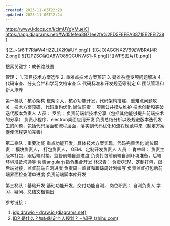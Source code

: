 ```yaml
---
created: 2023-11-03T22:29
updated: 2023-11-06T12:24
---
```

https://www.kdocs.cn/l/clmUYgVMueK1
https://app.diagrams.net/#Wd5fefea3871ee2fe%2FD5FEFEA3871EE2FE!7381
 

![[Z_~@6`F7R@W4HZZL)X2K@UY.png]]
![[GJO}AGCNX2V$69E$WBRA]4R 2.png]]
![[12PZSC@2A8WO85QCUNWS1~R.png]]
![[WPS图片(1).png]]

搜索关键字：成长路线图

管理：
	1. 项目技术方案选型
	2. 重难点技术方案预研
	3. 疑难杂症专项问题解决
	4. 代码审查、分支合并和学习文档审查
	5. 代码标准和开发规范等制定
	6. 团队管理和新人培养
	

第一梯队：核心架构
	框架引入，核心功能开发，代码架构搭建，重难点问题攻关，技术方案预研，代码重构优化
	岗位职责：
		项目公共模块维护
		技术创新和突破
		迭代版本负责人
	人员： 
		罗凯：
			负责前端新技术分享（包括其他能够提升前端技术的分享）
			负责小程序、electron桌面应用开发
			负责总结分析以及规避版本迭代发生的问题，包括代码层面和流程层面，落实到代码优化和流程规范中来（制定方案促使流程更加完善）
			
第二梯队：重要功能
	重点功能开发，具体技术方案实现，代码完善优化
	岗位职责：
		模块负责人，
		打包负责人，
		OEM、定制开发负责人
	人员：
		肖林峰：
			负责主版本打包，跟后端对接，监督前端自测进度
			负责打包前前端自测环境准备，后端环境准备沟通等
			负责angularjs指令集合开发
		林汉青：
			负责OEM、定制打包，跟后端对接，监督前端自测进度
			负责周一监督和跟踪周计划编写
			负责监督打包后前端界面检查清单进度
			负责前端脚本库开发
			
第三梯队：基础开发
	基础功能开发，交付功能自测，
	岗位职责：
		自测负责人
		学习、疑问、总结文档输出
		

参考链接：
1. [idp.drawio - draw.io (diagrams.net)](https://app.diagrams.net/#Wd5fefea3871ee2fe%2FD5FEFEA3871EE2FE!7381)
2. [IDP 是什么？如何制定个人规划？ - 知乎 (zhihu.com)](https://zhuanlan.zhihu.com/p/133785524)
